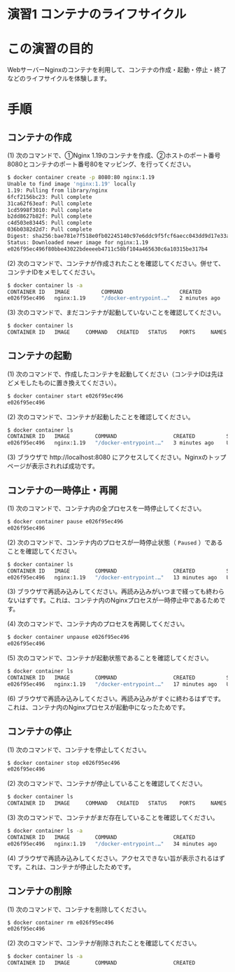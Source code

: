 演習1 コンテナのライフサイクル
====================

# この演習の目的
WebサーバーNginxのコンテナを利用して、コンテナの作成・起動・停止・終了などのライフサイクルを体験します。

# 手順
## コンテナの作成
(1) 次のコマンドで、①Nginx 1.19のコンテナを作成、②ホストのポート番号8080とコンテナのポート番号80をマッピング、を行ってください。

```bash
$ docker container create -p 8080:80 nginx:1.19
Unable to find image 'nginx:1.19' locally
1.19: Pulling from library/nginx
6fcf2156bc23: Pull complete 
31ca62f63eaf: Pull complete 
1cd5998f3010: Pull complete 
b2dd8627b82f: Pull complete 
c4d503e83445: Pull complete 
036b0382d2d7: Pull complete 
Digest: sha256:bae781e7f518e0fb02245140c97e6ddc9f5fcf6aecc043dd9d17e33aec81c832
Status: Downloaded newer image for nginx:1.19
e026f95ec496f80bbe43022bdeeeeb4711c58bf104a465630c6a10315be317b4
```

(2) 次のコマンドで、コンテナが作成されたことを確認してください。併せて、コンテナIDをメモしてください。

```bash
$ docker container ls -a
CONTAINER ID   IMAGE          COMMAND                  CREATED             STATUS                         PORTS     NAMES
e026f95ec496   nginx:1.19     "/docker-entrypoint.…"   2 minutes ago       Created                                  vibrant_jang
```

(3) 次のコマンドで、まだコンテナが起動していないことを確認してください。

```bash
$ docker container ls 
CONTAINER ID   IMAGE     COMMAND   CREATED   STATUS    PORTS     NAMES
```

## コンテナの起動
(1) 次のコマンドで、作成したコンテナを起動してください（コンテナIDは先ほどメモしたものに置き換えてください）。

```bash
$ docker container start e026f95ec496
e026f95ec496
```

(2) 次のコマンドで、コンテナが起動したことを確認してください。

```bash
$ docker container ls 
CONTAINER ID   IMAGE        COMMAND                  CREATED          STATUS         PORTS                  NAMES
e026f95ec496   nginx:1.19   "/docker-entrypoint.…"   3 minutes ago    Up 1 minutes   0.0.0.0:8080->80/tcp   vibrant_jang
```

(3) ブラウザで http://localhost:8080 にアクセスしてください。Nginxのトップページが表示されれば成功です。

## コンテナの一時停止・再開
(1) 次のコマンドで、コンテナ内の全プロセスを一時停止してください。

```bash
$ docker container pause e026f95ec496
e026f95ec496
```

(2) 次のコマンドで、コンテナ内のプロセスが一時停止状態（ `Paused` ）であることを確認してください。

```bash
$ docker container ls
CONTAINER ID   IMAGE        COMMAND                  CREATED          STATUS                  PORTS                  NAMES
e026f95ec496   nginx:1.19   "/docker-entrypoint.…"   13 minutes ago   Up 5 minutes (Paused)   0.0.0.0:8080->80/tcp   vibrant_jang
```

(3) ブラウザで再読み込みしてください。再読み込みがいつまで経っても終わらないはずです。これは、コンテナ内のNginxプロセスが一時停止中であるためです。

(4) 次のコマンドで、コンテナ内のプロセスを再開してください。

```bash
$ docker container unpause e026f95ec496
e026f95ec496
```

(5) 次のコマンドで、コンテナが起動状態であることを確認してください。

```bash
$ docker container ls
CONTAINER ID   IMAGE        COMMAND                  CREATED          STATUS         PORTS                  NAMES
e026f95ec496   nginx:1.19   "/docker-entrypoint.…"   17 minutes ago   Up 9 minutes   0.0.0.0:8080->80/tcp   vibrant_jang
```

(6) ブラウザで再読み込みしてください。再読み込みがすぐに終わるはずです。これは、コンテナ内のNginxプロセスが起動中になったためです。

## コンテナの停止
(1) 次のコマンドで、コンテナを停止してください。

```bash
$ docker container stop e026f95ec496 
e026f95ec496
```

(2) 次のコマンドで、コンテナが停止していることを確認してください。

```bash
$ docker container ls                 
CONTAINER ID   IMAGE     COMMAND   CREATED   STATUS    PORTS     NAMES
```

(3) 次のコマンドで、コンテナがまだ存在していることを確認してください。

```bash
$ docker container ls -a
CONTAINER ID   IMAGE        COMMAND                  CREATED             STATUS                      PORTS     NAMES
e026f95ec496   nginx:1.19   "/docker-entrypoint.…"   34 minutes ago      Exited (0) 2 minutes ago              vibrant_jang
```

(4) ブラウザで再読み込みしてください。アクセスできない旨が表示されるはずです。これは、コンテナが停止したためです。

## コンテナの削除
(1) 次のコマンドで、コンテナを削除してください。

```bash
$ docker container rm e026f95ec496          
e026f95ec496
```

(2) 次のコマンドで、コンテナが削除されたことを確認してください。

```bash
$ docker container ls -a
CONTAINER ID   IMAGE        COMMAND                  CREATED             STATUS                      PORTS     NAMES
```
